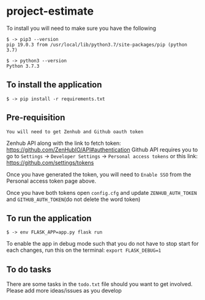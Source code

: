 # project-estimate
To install you will need to make sure you have the following
```
$ -> pip3 --version
pip 19.0.3 from /usr/local/lib/python3.7/site-packages/pip (python 3.7)
```

```
$ -> python3 --version
Python 3.7.3
```

## To install the application
```$ -> pip install -r requirements.txt```

## Pre-requisition
`You will need to get Zenhub and Github oauth token`

Zenhub API along with the link to fetch token: https://github.com/ZenHubIO/API#authentication
Github API requires you to go to `Settings` -> `Developer Settings` -> `Personal access tokens` or this link: https://github.com/settings/tokens

Once you have generated the token, you will need to `Enable SSO` from the Personal access token page above.

Once you have both tokens open `config.cfg` and update `ZENHUB_AUTH_TOKEN` and `GITHUB_AUTH_TOKEN`(do not delete the word token)

## To run the application
```$ -> env FLASK_APP=app.py flask run```

To enable the app in debug mode such that you do not have to stop start for each changes, run this on the terminal:
`export FLASK_DEBUG=1`


## To do tasks
There are some tasks in the `todo.txt` file should you want to get involved. Please add more ideas/issues as you develop
